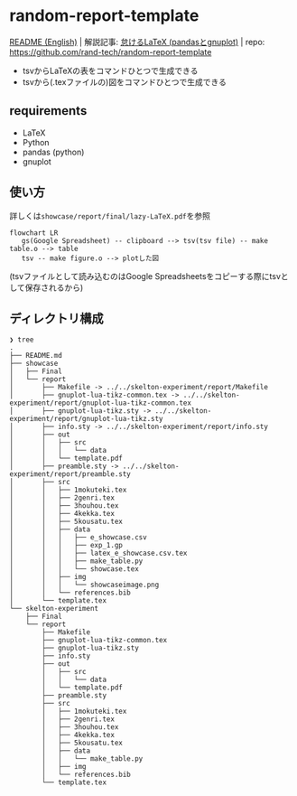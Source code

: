 # random-report-template
[README (English)](README.md) | 解説記事: [怠けるLaTeX (pandasとgnuplot)](https://zenn.dev/rand0m/articles/the-lazy-latex) |
repo: https://github.com/rand-tech/random-report-template

- tsvからLaTeXの表をコマンドひとつで生成できる
- tsvから(.texファイルの)図をコマンドひとつで生成できる

## requirements
- LaTeX
- Python
- pandas (python)
- gnuplot

## 使い方
詳しくは`showcase/report/final/lazy-LaTeX.pdf`を参照

```mermaid
flowchart LR
   gs(Google Spreadsheet) -- clipboard --> tsv(tsv file) -- make table.o --> table
   tsv -- make figure.o --> plotした図
```
(tsvファイルとして読み込むのはGoogle Spreadsheetsをコピーする際にtsvとして保存されるから)

## ディレクトリ構成
```
❯ tree
.
├── README.md
├── showcase
│   ├── Final
│   └── report
│       ├── Makefile -> ../../skelton-experiment/report/Makefile
│       ├── gnuplot-lua-tikz-common.tex -> ../../skelton-experiment/report/gnuplot-lua-tikz-common.tex
│       ├── gnuplot-lua-tikz.sty -> ../../skelton-experiment/report/gnuplot-lua-tikz.sty
│       ├── info.sty -> ../../skelton-experiment/report/info.sty
│       ├── out
│       │   ├── src
│       │   │   └── data
│       │   └── template.pdf
│       ├── preamble.sty -> ../../skelton-experiment/report/preamble.sty
│       ├── src
│       │   ├── 1mokuteki.tex
│       │   ├── 2genri.tex
│       │   ├── 3houhou.tex
│       │   ├── 4kekka.tex
│       │   ├── 5kousatu.tex
│       │   ├── data
│       │   │   ├── e_showcase.csv
│       │   │   ├── exp_1.gp
│       │   │   ├── latex_e_showcase.csv.tex
│       │   │   ├── make_table.py
│       │   │   └── showcase.tex
│       │   ├── img
│       │   │   └── showcaseimage.png
│       │   └── references.bib
│       └── template.tex
└── skelton-experiment
    ├── Final
    └── report
        ├── Makefile
        ├── gnuplot-lua-tikz-common.tex
        ├── gnuplot-lua-tikz.sty
        ├── info.sty
        ├── out
        │   ├── src
        │   │   └── data
        │   └── template.pdf
        ├── preamble.sty
        ├── src
        │   ├── 1mokuteki.tex
        │   ├── 2genri.tex
        │   ├── 3houhou.tex
        │   ├── 4kekka.tex
        │   ├── 5kousatu.tex
        │   ├── data
        │   │   └── make_table.py
        │   ├── img
        │   └── references.bib
        └── template.tex

```



